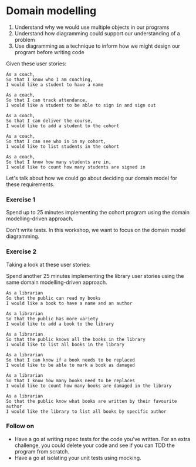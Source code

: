 # Domain modelling

1. Understand why we would use multiple objects in our programs
2. Understand how diagramming could support our understanding of a problem
3. Use diagramming as a technique to inform how we might design our program before
writing code

Given these user stories:

```
As a coach,
So that I know who I am coaching,
I would like a student to have a name
```
```
As a coach,
So that I can track attendance,
I would like a student to be able to sign in and sign out
```
```
As a coach,
So that I can deliver the course,
I would like to add a student to the cohort
```
```
As a coach,
So that I can see who is in my cohort,
I would like to list students in the cohort
```
```
As a coach,
So that I know how many students are in,
I would like to count how many students are signed in
```

Let's talk about how we could go about deciding our domain model for these requirements.

### Exercise 1
Spend up to 25 minutes implementing the cohort program using the domain modelling-driven approach.

Don't write tests. In this workshop, we want to focus on the domain model diagramming.

### Exercise 2

Taking a look at these user stories:

Spend another 25 minutes implementing the library user stories using the same domain modelling-driven approach.

```
As a librarian
So that the public can read my books
I would like a book to have a name and an author
```

```
As a librarian
So that the public has more variety
I would like to add a book to the library
```

```
As a librarian
So that the public knows all the books in the library
I would like to list all books in the library
```

```
As a librarian
So that I can know if a book needs to be replaced
I would like to be able to mark a book as damaged
```

```
As a librarian
So that I know how many books need to be replaces
I would like to count how many books are damaged in the library
```

```
As a librarian
So that the public know what books are written by their favourite author
I would like the library to list all books by specific author
```

### Follow on
- Have a go at writing rspec tests for the code you've written. For an extra challenge, you could delete your code and see if you can TDD the program from scratch.
- Have a go at isolating your unit tests using mocking.
